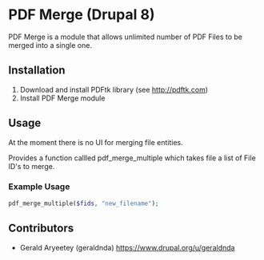 # PDF Merge (Drupal 8)

PDF Merge is a module that allows unlimited number of PDF Files to be merged into a single one.

## Installation
1. Download and install PDFtk library (see http://pdftk.com)
2. Install PDF Merge module

## Usage

At the moment there is no UI for merging file entities.

Provides a function callled pdf\_merge\_multiple which takes file a list of File ID's to merge. 
### Example Usage
```php
pdf_merge_multiple($fids, "new_filename");
```

## Contributors

- Gerald Aryeetey (geraldnda) https://www.drupal.org/u/geraldnda
